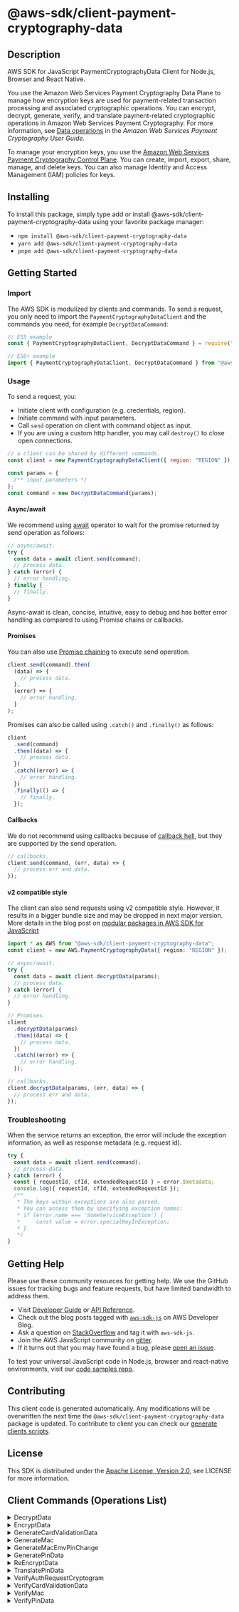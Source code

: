 <!-- generated file, do not edit directly -->

# @aws-sdk/client-payment-cryptography-data

## Description

AWS SDK for JavaScript PaymentCryptographyData Client for Node.js, Browser and React Native.

<p>You use the Amazon Web Services Payment Cryptography Data Plane to manage how encryption keys are used for payment-related transaction processing and associated cryptographic operations. You can encrypt, decrypt, generate, verify, and translate payment-related cryptographic operations in Amazon Web Services Payment Cryptography. For more information, see <a href="https://docs.aws.amazon.com/payment-cryptography/latest/userguide/data-operations.html">Data operations</a> in the <i>Amazon Web Services Payment Cryptography User Guide</i>.</p>
<p>To manage your encryption keys, you use the <a href="https://docs.aws.amazon.com/payment-cryptography/latest/APIReference/Welcome.html">Amazon Web Services Payment Cryptography Control Plane</a>. You can create, import, export, share, manage, and delete keys. You can also manage Identity and Access Management (IAM) policies for keys. </p>

## Installing

To install this package, simply type add or install @aws-sdk/client-payment-cryptography-data
using your favorite package manager:

- `npm install @aws-sdk/client-payment-cryptography-data`
- `yarn add @aws-sdk/client-payment-cryptography-data`
- `pnpm add @aws-sdk/client-payment-cryptography-data`

## Getting Started

### Import

The AWS SDK is modulized by clients and commands.
To send a request, you only need to import the `PaymentCryptographyDataClient` and
the commands you need, for example `DecryptDataCommand`:

```js
// ES5 example
const { PaymentCryptographyDataClient, DecryptDataCommand } = require("@aws-sdk/client-payment-cryptography-data");
```

```ts
// ES6+ example
import { PaymentCryptographyDataClient, DecryptDataCommand } from "@aws-sdk/client-payment-cryptography-data";
```

### Usage

To send a request, you:

- Initiate client with configuration (e.g. credentials, region).
- Initiate command with input parameters.
- Call `send` operation on client with command object as input.
- If you are using a custom http handler, you may call `destroy()` to close open connections.

```js
// a client can be shared by different commands.
const client = new PaymentCryptographyDataClient({ region: "REGION" });

const params = {
  /** input parameters */
};
const command = new DecryptDataCommand(params);
```

#### Async/await

We recommend using [await](https://developer.mozilla.org/en-US/docs/Web/JavaScript/Reference/Operators/await)
operator to wait for the promise returned by send operation as follows:

```js
// async/await.
try {
  const data = await client.send(command);
  // process data.
} catch (error) {
  // error handling.
} finally {
  // finally.
}
```

Async-await is clean, concise, intuitive, easy to debug and has better error handling
as compared to using Promise chains or callbacks.

#### Promises

You can also use [Promise chaining](https://developer.mozilla.org/en-US/docs/Web/JavaScript/Guide/Using_promises#chaining)
to execute send operation.

```js
client.send(command).then(
  (data) => {
    // process data.
  },
  (error) => {
    // error handling.
  }
);
```

Promises can also be called using `.catch()` and `.finally()` as follows:

```js
client
  .send(command)
  .then((data) => {
    // process data.
  })
  .catch((error) => {
    // error handling.
  })
  .finally(() => {
    // finally.
  });
```

#### Callbacks

We do not recommend using callbacks because of [callback hell](http://callbackhell.com/),
but they are supported by the send operation.

```js
// callbacks.
client.send(command, (err, data) => {
  // process err and data.
});
```

#### v2 compatible style

The client can also send requests using v2 compatible style.
However, it results in a bigger bundle size and may be dropped in next major version. More details in the blog post
on [modular packages in AWS SDK for JavaScript](https://aws.amazon.com/blogs/developer/modular-packages-in-aws-sdk-for-javascript/)

```ts
import * as AWS from "@aws-sdk/client-payment-cryptography-data";
const client = new AWS.PaymentCryptographyData({ region: "REGION" });

// async/await.
try {
  const data = await client.decryptData(params);
  // process data.
} catch (error) {
  // error handling.
}

// Promises.
client
  .decryptData(params)
  .then((data) => {
    // process data.
  })
  .catch((error) => {
    // error handling.
  });

// callbacks.
client.decryptData(params, (err, data) => {
  // process err and data.
});
```

### Troubleshooting

When the service returns an exception, the error will include the exception information,
as well as response metadata (e.g. request id).

```js
try {
  const data = await client.send(command);
  // process data.
} catch (error) {
  const { requestId, cfId, extendedRequestId } = error.$metadata;
  console.log({ requestId, cfId, extendedRequestId });
  /**
   * The keys within exceptions are also parsed.
   * You can access them by specifying exception names:
   * if (error.name === 'SomeServiceException') {
   *     const value = error.specialKeyInException;
   * }
   */
}
```

## Getting Help

Please use these community resources for getting help.
We use the GitHub issues for tracking bugs and feature requests, but have limited bandwidth to address them.

- Visit [Developer Guide](https://docs.aws.amazon.com/sdk-for-javascript/v3/developer-guide/welcome.html)
  or [API Reference](https://docs.aws.amazon.com/AWSJavaScriptSDK/v3/latest/index.html).
- Check out the blog posts tagged with [`aws-sdk-js`](https://aws.amazon.com/blogs/developer/tag/aws-sdk-js/)
  on AWS Developer Blog.
- Ask a question on [StackOverflow](https://stackoverflow.com/questions/tagged/aws-sdk-js) and tag it with `aws-sdk-js`.
- Join the AWS JavaScript community on [gitter](https://gitter.im/aws/aws-sdk-js-v3).
- If it turns out that you may have found a bug, please [open an issue](https://github.com/aws/aws-sdk-js-v3/issues/new/choose).

To test your universal JavaScript code in Node.js, browser and react-native environments,
visit our [code samples repo](https://github.com/aws-samples/aws-sdk-js-tests).

## Contributing

This client code is generated automatically. Any modifications will be overwritten the next time the `@aws-sdk/client-payment-cryptography-data` package is updated.
To contribute to client you can check our [generate clients scripts](https://github.com/aws/aws-sdk-js-v3/tree/main/scripts/generate-clients).

## License

This SDK is distributed under the
[Apache License, Version 2.0](http://www.apache.org/licenses/LICENSE-2.0),
see LICENSE for more information.

## Client Commands (Operations List)

<details>
<summary>
DecryptData
</summary>

[Command API Reference](https://docs.aws.amazon.com/AWSJavaScriptSDK/v3/latest/client/payment-cryptography-data/command/DecryptDataCommand/) / [Input](https://docs.aws.amazon.com/AWSJavaScriptSDK/v3/latest/Package/-aws-sdk-client-payment-cryptography-data/Interface/DecryptDataCommandInput/) / [Output](https://docs.aws.amazon.com/AWSJavaScriptSDK/v3/latest/Package/-aws-sdk-client-payment-cryptography-data/Interface/DecryptDataCommandOutput/)

</details>
<details>
<summary>
EncryptData
</summary>

[Command API Reference](https://docs.aws.amazon.com/AWSJavaScriptSDK/v3/latest/client/payment-cryptography-data/command/EncryptDataCommand/) / [Input](https://docs.aws.amazon.com/AWSJavaScriptSDK/v3/latest/Package/-aws-sdk-client-payment-cryptography-data/Interface/EncryptDataCommandInput/) / [Output](https://docs.aws.amazon.com/AWSJavaScriptSDK/v3/latest/Package/-aws-sdk-client-payment-cryptography-data/Interface/EncryptDataCommandOutput/)

</details>
<details>
<summary>
GenerateCardValidationData
</summary>

[Command API Reference](https://docs.aws.amazon.com/AWSJavaScriptSDK/v3/latest/client/payment-cryptography-data/command/GenerateCardValidationDataCommand/) / [Input](https://docs.aws.amazon.com/AWSJavaScriptSDK/v3/latest/Package/-aws-sdk-client-payment-cryptography-data/Interface/GenerateCardValidationDataCommandInput/) / [Output](https://docs.aws.amazon.com/AWSJavaScriptSDK/v3/latest/Package/-aws-sdk-client-payment-cryptography-data/Interface/GenerateCardValidationDataCommandOutput/)

</details>
<details>
<summary>
GenerateMac
</summary>

[Command API Reference](https://docs.aws.amazon.com/AWSJavaScriptSDK/v3/latest/client/payment-cryptography-data/command/GenerateMacCommand/) / [Input](https://docs.aws.amazon.com/AWSJavaScriptSDK/v3/latest/Package/-aws-sdk-client-payment-cryptography-data/Interface/GenerateMacCommandInput/) / [Output](https://docs.aws.amazon.com/AWSJavaScriptSDK/v3/latest/Package/-aws-sdk-client-payment-cryptography-data/Interface/GenerateMacCommandOutput/)

</details>
<details>
<summary>
GenerateMacEmvPinChange
</summary>

[Command API Reference](https://docs.aws.amazon.com/AWSJavaScriptSDK/v3/latest/client/payment-cryptography-data/command/GenerateMacEmvPinChangeCommand/) / [Input](https://docs.aws.amazon.com/AWSJavaScriptSDK/v3/latest/Package/-aws-sdk-client-payment-cryptography-data/Interface/GenerateMacEmvPinChangeCommandInput/) / [Output](https://docs.aws.amazon.com/AWSJavaScriptSDK/v3/latest/Package/-aws-sdk-client-payment-cryptography-data/Interface/GenerateMacEmvPinChangeCommandOutput/)

</details>
<details>
<summary>
GeneratePinData
</summary>

[Command API Reference](https://docs.aws.amazon.com/AWSJavaScriptSDK/v3/latest/client/payment-cryptography-data/command/GeneratePinDataCommand/) / [Input](https://docs.aws.amazon.com/AWSJavaScriptSDK/v3/latest/Package/-aws-sdk-client-payment-cryptography-data/Interface/GeneratePinDataCommandInput/) / [Output](https://docs.aws.amazon.com/AWSJavaScriptSDK/v3/latest/Package/-aws-sdk-client-payment-cryptography-data/Interface/GeneratePinDataCommandOutput/)

</details>
<details>
<summary>
ReEncryptData
</summary>

[Command API Reference](https://docs.aws.amazon.com/AWSJavaScriptSDK/v3/latest/client/payment-cryptography-data/command/ReEncryptDataCommand/) / [Input](https://docs.aws.amazon.com/AWSJavaScriptSDK/v3/latest/Package/-aws-sdk-client-payment-cryptography-data/Interface/ReEncryptDataCommandInput/) / [Output](https://docs.aws.amazon.com/AWSJavaScriptSDK/v3/latest/Package/-aws-sdk-client-payment-cryptography-data/Interface/ReEncryptDataCommandOutput/)

</details>
<details>
<summary>
TranslatePinData
</summary>

[Command API Reference](https://docs.aws.amazon.com/AWSJavaScriptSDK/v3/latest/client/payment-cryptography-data/command/TranslatePinDataCommand/) / [Input](https://docs.aws.amazon.com/AWSJavaScriptSDK/v3/latest/Package/-aws-sdk-client-payment-cryptography-data/Interface/TranslatePinDataCommandInput/) / [Output](https://docs.aws.amazon.com/AWSJavaScriptSDK/v3/latest/Package/-aws-sdk-client-payment-cryptography-data/Interface/TranslatePinDataCommandOutput/)

</details>
<details>
<summary>
VerifyAuthRequestCryptogram
</summary>

[Command API Reference](https://docs.aws.amazon.com/AWSJavaScriptSDK/v3/latest/client/payment-cryptography-data/command/VerifyAuthRequestCryptogramCommand/) / [Input](https://docs.aws.amazon.com/AWSJavaScriptSDK/v3/latest/Package/-aws-sdk-client-payment-cryptography-data/Interface/VerifyAuthRequestCryptogramCommandInput/) / [Output](https://docs.aws.amazon.com/AWSJavaScriptSDK/v3/latest/Package/-aws-sdk-client-payment-cryptography-data/Interface/VerifyAuthRequestCryptogramCommandOutput/)

</details>
<details>
<summary>
VerifyCardValidationData
</summary>

[Command API Reference](https://docs.aws.amazon.com/AWSJavaScriptSDK/v3/latest/client/payment-cryptography-data/command/VerifyCardValidationDataCommand/) / [Input](https://docs.aws.amazon.com/AWSJavaScriptSDK/v3/latest/Package/-aws-sdk-client-payment-cryptography-data/Interface/VerifyCardValidationDataCommandInput/) / [Output](https://docs.aws.amazon.com/AWSJavaScriptSDK/v3/latest/Package/-aws-sdk-client-payment-cryptography-data/Interface/VerifyCardValidationDataCommandOutput/)

</details>
<details>
<summary>
VerifyMac
</summary>

[Command API Reference](https://docs.aws.amazon.com/AWSJavaScriptSDK/v3/latest/client/payment-cryptography-data/command/VerifyMacCommand/) / [Input](https://docs.aws.amazon.com/AWSJavaScriptSDK/v3/latest/Package/-aws-sdk-client-payment-cryptography-data/Interface/VerifyMacCommandInput/) / [Output](https://docs.aws.amazon.com/AWSJavaScriptSDK/v3/latest/Package/-aws-sdk-client-payment-cryptography-data/Interface/VerifyMacCommandOutput/)

</details>
<details>
<summary>
VerifyPinData
</summary>

[Command API Reference](https://docs.aws.amazon.com/AWSJavaScriptSDK/v3/latest/client/payment-cryptography-data/command/VerifyPinDataCommand/) / [Input](https://docs.aws.amazon.com/AWSJavaScriptSDK/v3/latest/Package/-aws-sdk-client-payment-cryptography-data/Interface/VerifyPinDataCommandInput/) / [Output](https://docs.aws.amazon.com/AWSJavaScriptSDK/v3/latest/Package/-aws-sdk-client-payment-cryptography-data/Interface/VerifyPinDataCommandOutput/)

</details>
